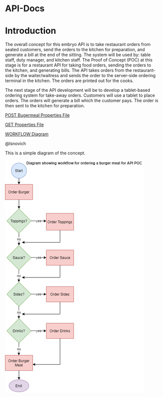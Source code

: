 # API-Docs

# Introduction 

The overall concept for this embryo API is to take restaurant orders from seated customers, send the orders to the kitchen for preparation, and generate a bill at the end of the sitting. The system will be used by: table staff, duty manager, and kitchen staff. The Proof of Concept (POC) at this stage is for a restaurant API for taking food orders, sending the orders to the kitchen, and generating bills. The API takes orders from the restaurant-side by the waiter/waitress and sends the order to the server-side ordering terminal in the kitchen. The orders are printed out for the cooks.

The next stage of the API development will be to develop a tablet-based ordering system for take-away orders. Customers will use a tablet to place orders. The orders will generate a bill which the customer pays. The order is then sent to the kitchen for preparation.

[POST Bugermeal Properties File](POST-Properties-Reference.md)

[GET Properties File](GET-Properties-Reference.md)

[WORKFLOW Diagram](AaronAPIWorkflow.png)

@lsnovich

This is a simple diagram of the concept.


![Workflow Diagram](AaronAPIWorkflow.png)



